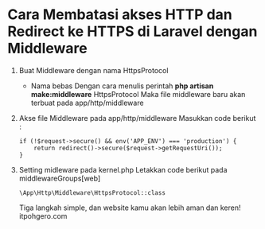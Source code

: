 # Cara Membatasi akses HTTP dan Redirect ke HTTPS di Laravel dengan Middleware

1.  Buat Middleware dengan nama HttpsProtocol
    * Nama bebas
    Dengan cara menulis perintah **php artisan make:middleware** HttpsProtocol
    Maka file middleware baru akan terbuat pada app/http/middleware
 
2.  Akse file Middleware pada app/http/middleware
    Masukkan code berikut :

    ```
    if (!$request->secure() && env('APP_ENV') === 'production') {
        return redirect()->secure($request->getRequestUri());
    }
    ```

3.  Setting midleware pada kernel.php
    Letakkan code berikut pada middlewareGroups[web]
    ```
    \App\Http\Middleware\HttpsProtocol::class
    ```
    Tiga langkah simple, dan website kamu akan lebih aman dan keren!
    itpohgero.com